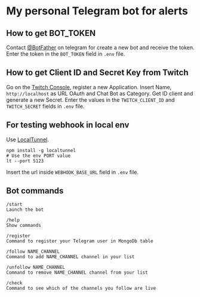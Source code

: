 # My personal Telegram bot for alerts

## How to get BOT_TOKEN

Contact [@BotFather](http://telegram.me/BotFather) on telegram for create a new bot and receive the token. Enter the token in the `BOT_TOKEN` field in `.env` file.

## How to get Client ID and Secret Key from Twitch

Go on the [Twitch Console](https://dev.twitch.tv/console/), register a new Application. Insert Name, `http://localhost` as URL OAuth and Chat Bot as Category. Get ID client and generate a new Secret. Enter the values in the `TWITCH_CLIENT_ID` and `TWITCH_SECRET` fields in `.env` file.

## For testing webhook in local env

Use [LocalTunnel](https://github.com/localtunnel/localtunnel).

```
npm install -g localtunnel
# Use the env PORT value
lt --port 5123
```

Insert the url inside `WEBHOOK_BASE_URL` field in `.env` file.

## Bot commands

```
/start
Launch the bot

/help
Show commands

/register
Command to register your Telegram user in MongoDb table

/follow NAME_CHANNEL
Command to add NAME_CHANNEL channel in your list

/unfollow NAME_CHANNEL
Command to remove NAME_CHANNEL channel from your list

/check
Command to see which of the channels you follow are live
```
